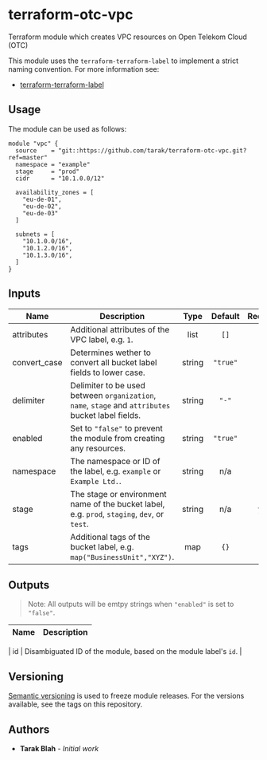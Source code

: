 # terraform-otc-vpc

Terraform module which creates VPC resources on Open Telekom Cloud (OTC)

This module uses the `terraform-terraform-label` to implement a strict naming convention. For more information see:

- [terraform-terraform-label](https://github.com/cloudposse/terraform-terraform-label)

## Usage

The module can be used as follows:

```
module "vpc" {
  source    = "git::https://github.com/tarak/terraform-otc-vpc.git?ref=master"
  namespace = "example"
  stage     = "prod"
  cidr      = "10.1.0.0/12"

  availability_zones = [
    "eu-de-01",
    "eu-de-02",
    "eu-de-03"
  ]

  subnets = [
    "10.1.0.0/16",
    "10.1.2.0/16",
    "10.1.3.0/16",
  ]
}

```

## Inputs

| Name | Description | Type | Default | Required |
|------|-------------|:----:|:-----:|:-----:|
| attributes | Additional attributes of the VPC label, e.g. `1`. | list | `[]` | no |
| convert\_case | Determines wether to convert all bucket label fields to lower case. | string | `"true"` | no |
| delimiter | Delimiter to be used between `organization`, `name`, `stage` and `attributes` bucket label fields. | string | `"-"` | no |
| enabled | Set to `"false"` to prevent the module from creating any resources. | string | `"true"` | no |
| namespace | The namespace or ID of the label, e.g. `example` or `Example Ltd.`. | string | n/a | **no** |
| stage | The stage or environment name of the bucket label, e.g. `prod`, `staging`, `dev`, or `test`. | string | n/a | **yes** |
| tags | Additional tags of the bucket label, e.g. `map("BusinessUnit","XYZ")`. | map | `{}` | no |

## Outputs

> Note: All outputs will be emtpy strings when `"enabled"` is set to `"false"`.

| Name | Description |
|------|-------------|

| id | Disambiguated ID of the module, based on the module label's `id`. |

## Versioning

[Semantic versioning](http://semver.org/) is used to freeze module releases. For the versions available, see the tags on
this repository.

## Authors

* **Tarak Blah** - *Initial work*
